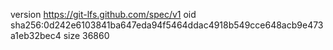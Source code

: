 version https://git-lfs.github.com/spec/v1
oid sha256:0d242e6103841ba647eda94f5464ddac4918b549cce648acb9e473a1eb32bec4
size 36860
